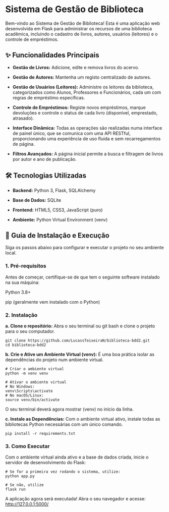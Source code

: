 # Sistema de Gestão de Biblioteca
Bem-vindo ao Sistema de Gestão de Biblioteca! Esta é uma aplicação web desenvolvida em Flask para administrar os recursos de uma biblioteca acadêmica, incluindo o cadastro de livros, autores, usuários (leitores) e o controle de empréstimos.

## ✨ Funcionalidades Principais
* **Gestão de Livros:** Adicione, edite e remova livros do acervo.

* **Gestão de Autores:** Mantenha um registo centralizado de autores.

* **Gestão de Usuários (Leitores):** Administre os leitores da biblioteca, categorizados como Alunos, Professores e Funcionários, cada um com regras de empréstimo específicas.

* **Controle de Empréstimos:** Registe novos empréstimos, marque devoluções e controle o status de cada livro (disponível, emprestado, atrasado).

* **Interface Dinâmica:** Todas as operações são realizadas numa interface de painel único, que se comunica com uma API RESTful, proporcionando uma experiência de uso fluida e sem recarregamentos de página.

* **Filtros Avançados:** A página inicial permite a busca e filtragem de livros por autor e ano de publicação.

## 🛠️ Tecnologias Utilizadas
* **Backend:** Python 3, Flask, SQLAlchemy

* **Base de Dados:** SQLite

* **Frontend:** HTML5, CSS3, JavaScript (puro)

* **Ambiente:** Python Virtual Environment (venv)

## 🚀 Guia de Instalação e Execução
Siga os passos abaixo para configurar e executar o projeto no seu ambiente local.

### **1. Pré-requisitos**
Antes de começar, certifique-se de que tem o seguinte software instalado na sua máquina:

Python 3.8+

pip (geralmente vem instalado com o Python)

### **2. Instalação**

**a. Clone o repositório:**
Abra o seu terminal ou git bash e clone o projeto para o seu computador.

```git
git clone https://github.com/LucassTeixeiraN/biblioteca-bdd2.git
cd biblioteca-bdd2
```

**b. Crie e Ative um Ambiente Virtual (venv):**
É uma boa prática isolar as dependências do projeto num ambiente virtual.

```
# Criar o ambiente virtual
python -m venv venv

# Ativar o ambiente virtual
# No Windows:
venv\Scripts\activate
# No macOS/Linux:
source venv/bin/activate
```

O seu terminal deverá agora mostrar (venv) no início da linha.

**c. Instale as Dependências:**
Com o ambiente virtual ativo, instale todas as bibliotecas Python necessárias com um único comando.

```
pip install -r requirements.txt
```

### **3. Como Executar**

Com o ambiente virtual ainda ativo e a base de dados criada, inicie o servidor de desenvolvimento do Flask:

```
# Se for a primeira vez rodando o sistema, utilize: 
python app.py

# Se não, utilize
flask run
```

A aplicação agora será executada! Abra o seu navegador e acesse:
http://127.0.0.1:5000/
